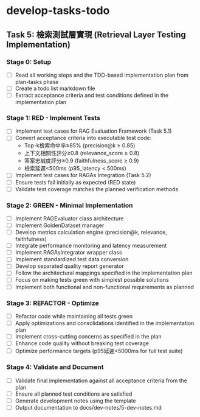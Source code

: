 # develop-tasks-todo

## Task 5: 檢索測試層實現 (Retrieval Layer Testing Implementation)

### Stage 0: Setup
- [ ] Read all working steps and the TDD-based implementation plan from plan-tasks phase
- [ ] Create a todo list markdown file
- [ ] Extract acceptance criteria and test conditions defined in the implementation plan

### Stage 1: RED - Implement Tests
- [ ] Implement test cases for RAG Evaluation Framework (Task 5.1)
- [ ] Convert acceptance criteria into executable test code:
  - Top-k檢索命中率≥85% (precision@k ≥ 0.85)
  - 上下文相關性評分≥0.8 (relevance_score ≥ 0.8)
  - 答案忠誠度評分≥0.9 (faithfulness_score ≥ 0.9)
  - 檢索延遲<500ms (p95_latency < 500ms)
- [ ] Implement test cases for RAGAs Integration (Task 5.2)
- [ ] Ensure tests fail initially as expected (RED state)
- [ ] Validate test coverage matches the planned verification methods

### Stage 2: GREEN - Minimal Implementation
- [ ] Implement RAGEvaluator class architecture
- [ ] Implement GoldenDataset manager
- [ ] Develop metrics calculation engine (precision@k, relevance, faithfulness)
- [ ] Integrate performance monitoring and latency measurement
- [ ] Implement RAGAsIntegrator wrapper class
- [ ] Implement standardized test data conversion
- [ ] Develop separated quality report generator
- [ ] Follow the architectural mappings specified in the implementation plan
- [ ] Focus on making tests green with simplest possible solutions
- [ ] Implement both functional and non-functional requirements as planned

### Stage 3: REFACTOR - Optimize
- [ ] Refactor code while maintaining all tests green
- [ ] Apply optimizations and consolidations identified in the implementation plan
- [ ] Implement cross-cutting concerns as specified in the plan
- [ ] Enhance code quality without breaking test coverage
- [ ] Optimize performance targets (p95延遲<5000ms for full test suite)

### Stage 4: Validate and Document
- [ ] Validate final implementation against all acceptance criteria from the plan
- [ ] Ensure all planned test conditions are satisfied
- [ ] Generate development notes using the template
- [ ] Output documentation to docs/dev-notes/5-dev-notes.md